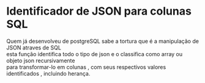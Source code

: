 <h1>Identificador de JSON para colunas SQL</h1>
<p>Quem já desenvolveu de postgreSQL sabe a tortura que é a manipulação de JSON atraves de SQL</br>
esta função identifica todo o tipo de json e o classifica como array ou objeto json recursivamente</br>
para transformar-lo em colunas , com seus respectivos valores identificados , incluindo herança.
</p>
